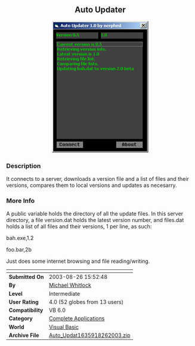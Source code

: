 ﻿<div align="center">

## Auto Updater

<img src="PIC20035311835268110.jpg">
</div>

### Description

It connects to a server, downloads a version file and a list of files and their versions, compares them to local versions and updates as necesarry.
 
### More Info
 
A public variable holds the directory of all the update files. In this server directory, a file version.dat holds the latest version number, and files.dat holds a list of all files and their versions, 1 per line, as such:

bah.exe,1.2

foo.bar,2b

Just does some internet browsing and file reading/writing.


<span>             |<span>
---                |---
**Submitted On**   |2003-08-26 15:52:48
**By**             |[Michael Whitlock](https://github.com/Planet-Source-Code/PSCIndex/blob/master/ByAuthor/michael-whitlock.md)
**Level**          |Intermediate
**User Rating**    |4.0 (52 globes from 13 users)
**Compatibility**  |VB 6\.0
**Category**       |[Complete Applications](https://github.com/Planet-Source-Code/PSCIndex/blob/master/ByCategory/complete-applications__1-27.md)
**World**          |[Visual Basic](https://github.com/Planet-Source-Code/PSCIndex/blob/master/ByWorld/visual-basic.md)
**Archive File**   |[Auto\_Updat1635918262003\.zip](https://github.com/Planet-Source-Code/michael-whitlock-auto-updater__1-45859/archive/master.zip)








